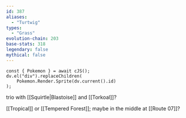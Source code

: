 ```yaml
---
id: 387
aliases:
  - "Turtwig"
types:
  - "Grass"
evolution-chain: 203
base-stats: 318
legendary: false
mythical: false
---
```

```dataviewjs
const { Pokemon } = await cJS();
dv.el("div").replaceChildren(
	Pokemon.Render.Sprite(dv.current().id)
);
```

trio with [[Squirtle|Blastoise]] and [[Torkoal]]?

[[Tropical]] or [[Tempered Forest]]; maybe in the middle at [[Route 07]]?
